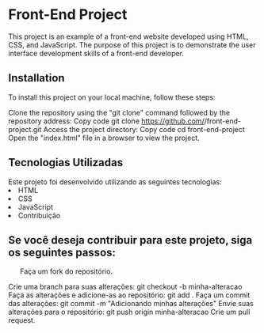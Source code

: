 <H1> Front-End Project </H1>
This project is an example of a front-end website developed using HTML, CSS, and JavaScript. The purpose of this project is to demonstrate the user interface development skills of a front-end developer.

<h2> Installation</h2>
To install this project on your local machine, follow these steps:

Clone the repository using the "git clone" command followed by the repository address:
Copy code
git clone https://github.com/<your-username>/front-end-project.git
Access the project directory:
Copy code
cd front-end-project
Open the "index.html" file in a browser to view the project.

  <h2> Tecnologias Utilizadas </h2>
Este projeto foi desenvolvido utilizando as seguintes tecnologias:

  <li> HTML </li>
  <li> CSS </li>
  <li> JavaScript </li>
  <li> Contribuição </li>
  
  <h2> Se você deseja contribuir para este projeto, siga os seguintes passos:</h2>

  <ul> Faça um fork do repositório. </ul>
Crie uma branch para suas alterações: git checkout -b minha-alteracao
Faça as alterações e adicione-as ao repositório: git add .
Faça um commit das alterações: git commit -m "Adicionando minhas alterações"
Envie suas alterações para o repositório: git push origin minha-alteracao
Crie um pull request.
